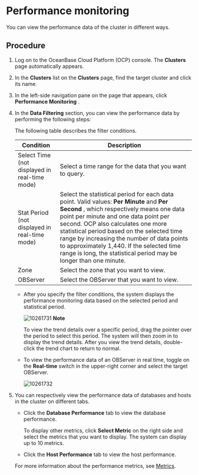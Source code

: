 Performance monitoring 
===========================================

You can view the performance data of the cluster in different ways. 

Procedure 
------------------------------

1. Log on to the OceanBase Cloud Platform (OCP) console. The **Clusters** page automatically appears.

   

2. In the **Clusters** list on the **Clusters** page, find the target cluster and click its name.

   

3. In the left-side navigation pane on the page that appears, click **Performance Monitoring** .

   

4. In the **Data Filtering** section, you can view the performance data by performing the following steps: 

   The following table describes the filter conditions.
   

   |                 **Condition**                 |                                                                                                                                                                                                          **Description**                                                                                                                                                                                                          |
   |-----------------------------------------------|-----------------------------------------------------------------------------------------------------------------------------------------------------------------------------------------------------------------------------------------------------------------------------------------------------------------------------------------------------------------------------------------------------------------------------------|
   | Select Time (not displayed in real-time mode) | Select a time range for the data that you want to query.                                                                                                                                                                                                                                                                                                                                                                          |
   | Stat Period (not displayed in real-time mode) | Select the statistical period for each data point. Valid values: **Per Minute** and **Per Second** , which respectively means one data point per minute and one data point per second. OCP also calculates one more statistical period based on the selected time range by increasing the number of data points to approximately 1,440. If the selected time range is long, the statistical period may be longer than one minute. |
   | Zone                                          | Select the zone that you want to view.                                                                                                                                                                                                                                                                                                                                                                                            |
   | OBServer                                      | Select the OBServer that you want to view.                                                                                                                                                                                                                                                                                                                                                                                        |

   
   * After you specify the filter conditions, the system displays the performance monitoring data based on the selected period and statistical period.

     ![10261731](https://help-static-aliyun-doc.aliyuncs.com/assets/img/en-US/7237567361/p344207.png)
     **Note**

     

     To view the trend details over a specific period, drag the pointer over the period to select this period. The system will then zoom in to display the trend details. After you view the trend details, double-click the trend chart to return to normal.
     
   
   * To view the performance data of an OBServer in real time, toggle on the **Real-time** switch in the upper-right corner and select the target OBServer. 

     ![10261732](https://help-static-aliyun-doc.aliyuncs.com/assets/img/en-US/7237567361/p344211.png)
     
   

   

5. You can respectively view the performance data of databases and hosts in the cluster on different tabs. 

   * Click the **Database Performance** tab to view the database performance. 

     To display other metrics, click **Select Metric** on the right side and select the metrics that you want to display. The system can display up to 10 metrics.
     
   
   * Click the **Host Performance** tab to view the host performance.

     
   

   

   For more information about the performance metrics, see [Metrics](/en-US/3.ob-cloud-platform/12.appendix/8.monitoring-metrics.md).
   




